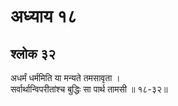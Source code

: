 # अध्याय १८

## श्लोक ३२

अधर्मं धर्ममिति या मन्यते तमसावृता ।<br>सर्वार्थान्विपरीतांश्च बुद्धिः सा पार्थ तामसी ॥ १८-३२॥<br><br>

